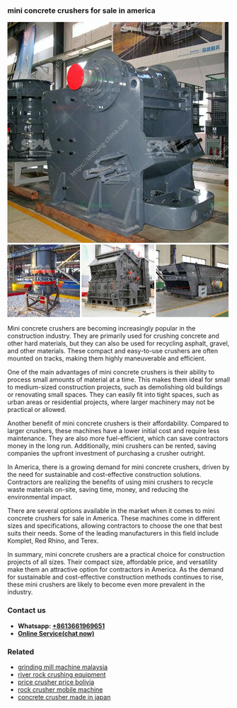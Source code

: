 <h3>mini concrete crushers for sale in america</h3><img src='1706766943.jpg' alt=''><p>Mini concrete crushers are becoming increasingly popular in the construction industry. They are primarily used for crushing concrete and other hard materials, but they can also be used for recycling asphalt, gravel, and other materials. These compact and easy-to-use crushers are often mounted on tracks, making them highly maneuverable and efficient.</p><p>One of the main advantages of mini concrete crushers is their ability to process small amounts of material at a time. This makes them ideal for small to medium-sized construction projects, such as demolishing old buildings or renovating small spaces. They can easily fit into tight spaces, such as urban areas or residential projects, where larger machinery may not be practical or allowed.</p><p>Another benefit of mini concrete crushers is their affordability. Compared to larger crushers, these machines have a lower initial cost and require less maintenance. They are also more fuel-efficient, which can save contractors money in the long run. Additionally, mini crushers can be rented, saving companies the upfront investment of purchasing a crusher outright.</p><p>In America, there is a growing demand for mini concrete crushers, driven by the need for sustainable and cost-effective construction solutions. Contractors are realizing the benefits of using mini crushers to recycle waste materials on-site, saving time, money, and reducing the environmental impact.</p><p>There are several options available in the market when it comes to mini concrete crushers for sale in America. These machines come in different sizes and specifications, allowing contractors to choose the one that best suits their needs. Some of the leading manufacturers in this field include Komplet, Red Rhino, and Terex.</p><p>In summary, mini concrete crushers are a practical choice for construction projects of all sizes. Their compact size, affordable price, and versatility make them an attractive option for contractors in America. As the demand for sustainable and cost-effective construction methods continues to rise, these mini crushers are likely to become even more prevalent in the industry.</p><h3>Contact us</h3><ul><li><strong>Whatsapp:&nbsp;<a href="https://wa.me/8613661969651">+8613661969651</a></strong></li><li><a href="https://swt.shibang-china.com/?git&amp;zhl&amp;mini concrete crushers for sale in america"><strong>Online Service(chat now)</strong></a></li></ul><h3>Related</h3><ul><li><a href='grinding mill machine malaysia.md'>grinding mill machine malaysia</a></li><li><a href='river rock crushing equipment.md'>river rock crushing equipment</a></li><li><a href='price crusher price bolivia.md'>price crusher price bolivia</a></li><li><a href='rock crusher mobile machine.md'>rock crusher mobile machine</a></li><li><a href='concrete crusher made in japan.md'>concrete crusher made in japan</a></li></ul>